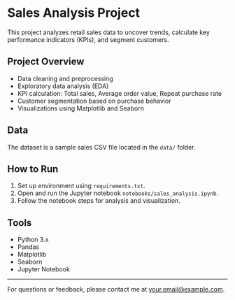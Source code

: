 # Sales Analysis Project

This project analyzes retail sales data to uncover trends, calculate key performance indicators (KPIs), and segment customers.

## Project Overview

- Data cleaning and preprocessing
- Exploratory data analysis (EDA)
- KPI calculation: Total sales, Average order value, Repeat purchase rate
- Customer segmentation based on purchase behavior
- Visualizations using Matplotlib and Seaborn

## Data

The dataset is a sample sales CSV file located in the `data/` folder.

## How to Run

1. Set up environment using `requirements.txt`.
2. Open and run the Jupyter notebook `notebooks/sales_analysis.ipynb`.
3. Follow the notebook steps for analysis and visualization.

## Tools

- Python 3.x
- Pandas
- Matplotlib
- Seaborn
- Jupyter Notebook

---

For questions or feedback, please contact me at your.email@example.com.
